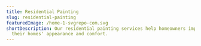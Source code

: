 ```yaml
---
title: Residential Painting
slug: residential-painting
featuredImage: /home-1-svgrepo-com.svg
shortDescription: Our residential painting services help homeowners improve
  their homes' appearance and comfort.
---
```

